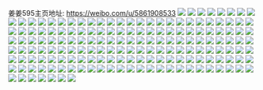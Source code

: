 姜姜595主页地址: https://weibo.com/u/5861908533 
![](https://wx4.sinaimg.cn/mw2000/006oHYbPly1h9ie1uspuoj31o0280e81.jpg) 
![](https://wx4.sinaimg.cn/mw2000/006oHYbPly1h9ie1w2j06j31o0280b29.jpg) 
![](https://wx4.sinaimg.cn/mw2000/006oHYbPly1h9ie1wuofej31o02807wh.jpg) 
![](https://wx4.sinaimg.cn/mw2000/006oHYbPly1h9ie1xkq5uj31o0280b29.jpg) 
![](https://wx4.sinaimg.cn/mw2000/006oHYbPly1h8u111n5arj30qo0qot9u.jpg) 
![](https://wx4.sinaimg.cn/mw2000/006oHYbPly1h8ocleb389j31o01o0h66.jpg) 
![](https://wx4.sinaimg.cn/mw2000/006oHYbPly1h8oclf8ss5j31kh1tj4q2.jpg) 
![](https://wx4.sinaimg.cn/mw2000/006oHYbPly1h84x47unjwj32c03404qr.jpg) 
![](https://wx4.sinaimg.cn/mw2000/006oHYbPly1h84x48fd8tj31o02807wh.jpg) 
![](https://wx4.sinaimg.cn/mw2000/006oHYbPly1h84x49csyij31o0280kjl.jpg) 
![](https://wx4.sinaimg.cn/mw2000/006oHYbPly1h7wgfdervxj31i2280dr0.jpg) 
![](https://wx4.sinaimg.cn/mw2000/006oHYbPly1h7qlrmp9v7j30w3061t8w.jpg) 
![](https://wx4.sinaimg.cn/mw2000/006oHYbPly1h7h7oavwl5j30v91ds0u4.jpg) 
![](https://wx4.sinaimg.cn/mw2000/006oHYbPly1h7h7ocm8sjj31o0280b29.jpg) 
![](https://wx4.sinaimg.cn/mw2000/006oHYbPly1h7h7oc24ehj31o0280109.jpg) 
![](https://wx4.sinaimg.cn/mw2000/006oHYbPly1h7h7oag36yj30u00uodi0.jpg) 
![](https://wx4.sinaimg.cn/mw2000/006oHYbPly1h74jie5eb9j31o0280npd.jpg) 
![](https://wx4.sinaimg.cn/mw2000/006oHYbPly1h5uaa4lutmj32c03401kx.jpg) 
![](https://wx4.sinaimg.cn/mw2000/006oHYbPly1h5uaa3m0zyj31f825y1kx.jpg) 
![](https://wx4.sinaimg.cn/mw2000/006oHYbPly1h5uaa2lb3xj32c03401kx.jpg) 
![](https://wx4.sinaimg.cn/mw2000/006oHYbPly1h5npuhijsdj30u0140n4o.jpg) 
![](https://wx4.sinaimg.cn/mw2000/006oHYbPly1h5npuh83sdj30u0140jxx.jpg) 
![](https://wx4.sinaimg.cn/mw2000/006oHYbPly1h5npuhv5nsj30u01407bl.jpg) 
![](https://wx4.sinaimg.cn/mw2000/006oHYbPly1h5npugko7vj30u0140wmf.jpg) 
![](https://wx4.sinaimg.cn/mw2000/006oHYbPly1h5npui7bh1j30u80u0dlq.jpg) 
![](https://wx4.sinaimg.cn/mw2000/006oHYbPly1h5itkxk324j30t20xmdk9.jpg) 
![](https://wx4.sinaimg.cn/mw2000/006oHYbPly1h5hnzlf8lsj30u00u043j.jpg) 
![](https://wx4.sinaimg.cn/mw2000/006oHYbPly1h5hnzlvgztj30u00u0af3.jpg) 
![](https://wx4.sinaimg.cn/mw2000/006oHYbPly1h5hnzmev8hj30u00u0tf3.jpg) 
![](https://wx4.sinaimg.cn/mw2000/006oHYbPly1h5f9d0qcwuj30wi1yc155.jpg) 
![](https://wx4.sinaimg.cn/mw2000/006oHYbPly1h5ek9q5r32j30u0140tgg.jpg) 
![](https://wx4.sinaimg.cn/mw2000/006oHYbPly1h59pujfr04j30rt2234ba.jpg) 
![](https://wx4.sinaimg.cn/mw2000/006oHYbPly1h59pujqehij30rt15p7b3.jpg) 
![](https://wx4.sinaimg.cn/mw2000/006oHYbPly1h59pukdln8j30rt223nba.jpg) 
![](https://wx4.sinaimg.cn/mw2000/006oHYbPly1h59pukv3wyj30rt223am4.jpg) 
![](https://wx4.sinaimg.cn/mw2000/006oHYbPly1h59pul9ag1j30rt1sun9j.jpg) 
![](https://wx4.sinaimg.cn/mw2000/006oHYbPly1h4zl4todmtj32801o0x6p.jpg) 
![](https://wx4.sinaimg.cn/mw2000/006oHYbPly1h4zl4v1gmnj31o0280npd.jpg) 
![](https://wx4.sinaimg.cn/mw2000/006oHYbPly1h4slf2jpynj31w01w04qp.jpg) 
![](https://wx4.sinaimg.cn/mw2000/006oHYbPly1h4qbpefem1j31w01w07t7.jpg) 
![](https://wx4.sinaimg.cn/mw2000/006oHYbPly1h4gleln701j323s2t0k9q.jpg) 
![](https://wx4.sinaimg.cn/mw2000/006oHYbPly1h4glen5lzgj32002o2qv5.jpg) 
![](https://wx4.sinaimg.cn/mw2000/006oHYbPly1h4gleqj7cnj33402c0kjm.jpg) 
![](https://wx4.sinaimg.cn/mw2000/006oHYbPly1h4glepf38sj31w01w0b29.jpg) 
![](https://wx4.sinaimg.cn/mw2000/006oHYbPly1h4gleo81ofj31w01w07wh.jpg) 
![](https://wx4.sinaimg.cn/mw2000/006oHYbPly1h4glesf5szj30u014hdmq.jpg) 
![](https://wx4.sinaimg.cn/mw2000/006oHYbPly1h4gles312gj31o0280h54.jpg) 
![](https://wx4.sinaimg.cn/mw2000/006oHYbPly1h4glerf76vj32801o0kjl.jpg) 
![](https://wx4.sinaimg.cn/mw2000/006oHYbPly1h4glet19vcj32801o04jj.jpg) 
![](https://wx4.sinaimg.cn/mw2000/006oHYbPly1h4glfmzwm8j31o0280amy.jpg) 
![](https://wx4.sinaimg.cn/mw2000/006oHYbPly1h4gleuzofbj31o0280nd0.jpg) 
![](https://wx4.sinaimg.cn/mw2000/006oHYbPly1h4gletkq5oj31o0280au6.jpg) 
![](https://wx4.sinaimg.cn/mw2000/006oHYbPly1h4gleudvoij31o0280ndd.jpg) 
![](https://wx4.sinaimg.cn/mw2000/006oHYbPly1h4gletwepoj319w19wgtl.jpg) 
![](https://wx4.sinaimg.cn/mw2000/006oHYbPly1h4glg32uhcj31o0280duz.jpg) 
![](https://wx4.sinaimg.cn/mw2000/006oHYbPly1h47bsk117wj30ku112dmf.jpg) 
![](https://wx4.sinaimg.cn/mw2000/006oHYbPly1h340p9m5emj3340340npd.jpg) 
![](https://wx4.sinaimg.cn/mw2000/006oHYbPly1h340peqngwj32e135su0y.jpg) 
![](https://wx4.sinaimg.cn/mw2000/006oHYbPly1h340pfkw50j30lb0sgdok.jpg) 
![](https://wx4.sinaimg.cn/mw2000/006oHYbPly1h340pnwpqtj31gq1yc1ky.jpg) 
![](https://wx4.sinaimg.cn/mw2000/006oHYbPly1h340pjq0pcj31es1vkqv5.jpg) 
![](https://wx4.sinaimg.cn/mw2000/006oHYbPly1h340qoeheuj326g2xtnpe.jpg) 
![](https://wx4.sinaimg.cn/mw2000/006oHYbPly1h340pskfivj31gq1ychdu.jpg) 
![](https://wx4.sinaimg.cn/mw2000/006oHYbPly1h340q4rq1ej32c035gu0y.jpg) 
![](https://wx4.sinaimg.cn/mw2000/006oHYbPly1h340qj961ej32c0356b2b.jpg) 
![](https://wx4.sinaimg.cn/mw2000/006oHYbPly1h291d90yvmj30rw0rwab4.jpg) 
![](https://wx4.sinaimg.cn/mw2000/006oHYbPly1h291d9n70bj32hv2bcx1f.jpg) 
![](https://wx4.sinaimg.cn/mw2000/006oHYbPly1h291dc0td7j31th2pbe83.jpg) 
![](https://wx4.sinaimg.cn/mw2000/006oHYbPly1h291db0hysj32cs35s1ky.jpg) 
![](https://wx4.sinaimg.cn/mw2000/006oHYbPly1h291df6o2aj32b42b4b2c.jpg) 
![](https://wx4.sinaimg.cn/mw2000/006oHYbPly1h291ewb1mxj33342bcqv7.jpg) 
![](https://wx4.sinaimg.cn/mw2000/006oHYbPly1h291dgotg2j31o02804qp.jpg) 
![](https://wx4.sinaimg.cn/mw2000/006oHYbPly1h291dhorh3j33342bcu0y.jpg) 
![](https://wx4.sinaimg.cn/mw2000/006oHYbPly1h291djgng9j32bc334u0z.jpg) 
![](https://wx4.sinaimg.cn/mw2000/006oHYbPly1h125ih7d9zj31w01w01kx.jpg) 
![](https://wx4.sinaimg.cn/mw2000/006oHYbPly1h125ij2ybmj31w01w04qp.jpg) 
![](https://wx4.sinaimg.cn/mw2000/006oHYbPly1gygeu16xrnj31re2a51ky.jpg) 
![](https://wx4.sinaimg.cn/mw2000/006oHYbPly1gvog1okq2yj61v42c07wh02.jpg) 
![](https://wx4.sinaimg.cn/mw2000/006oHYbPly1gvog1ppn33j62542oq1kx02.jpg) 
![](https://wx4.sinaimg.cn/mw2000/006oHYbPly1gvog1t1phkj634029i7wi02.jpg) 
![](https://wx4.sinaimg.cn/mw2000/006oHYbPly1gvog1xex04j62ak2c0npd02.jpg) 
![](https://wx4.sinaimg.cn/mw2000/006oHYbPly1gv9vbcrr4bj61w02ioqv502.jpg) 
![](https://wx4.sinaimg.cn/mw2000/006oHYbPly1gv7n1bpb2ej60u00u049n02.jpg) 
![](https://wx4.sinaimg.cn/mw2000/006oHYbPly1gv7n1bys44j60u00u0tjp02.jpg) 
![](https://wx4.sinaimg.cn/mw2000/006oHYbPly1gv7n1cb6jvj60u00u012j02.jpg) 
![](https://wx4.sinaimg.cn/mw2000/006oHYbPly1gv7n1cr31ij60u00u0dp302.jpg) 
![](https://wx4.sinaimg.cn/mw2000/006oHYbPly1gv7n1d3e1ij60u00u048o02.jpg) 
![](https://wx4.sinaimg.cn/mw2000/006oHYbPly1gv7n1dhtycj60u00u0qdq02.jpg) 
![](https://wx4.sinaimg.cn/mw2000/006oHYbPly1gv7n1eb20uj60u01407j202.jpg) 
![](https://wx4.sinaimg.cn/mw2000/006oHYbPly1gv7n1esmm0j60u0140qix02.jpg) 
![](https://wx4.sinaimg.cn/mw2000/006oHYbPly1gv7n1dst8jj60u00u07dm02.jpg) 
![](https://wx4.sinaimg.cn/mw2000/006oHYbPly1gv4nnohlwaj61w02ioqv502.jpg) 
![](https://wx4.sinaimg.cn/mw2000/006oHYbPly1guxddyyht2j60u014014s02.jpg) 
![](https://wx4.sinaimg.cn/mw2000/006oHYbPly1guxddyjy1yj60u0140nae02.jpg) 
![](https://wx4.sinaimg.cn/mw2000/006oHYbPly1gupg4rhe9pj61w01w0b2902.jpg) 
![](https://wx4.sinaimg.cn/mw2000/006oHYbPly1gupg4ussadj61w02iokjl02.jpg) 
![](https://wx4.sinaimg.cn/mw2000/006oHYbPly1gupg4y6eybj61w01w07wh02.jpg) 
![](https://wx4.sinaimg.cn/mw2000/006oHYbPly1gupg51xa46j61w01w0npd02.jpg) 
![](https://wx4.sinaimg.cn/mw2000/006oHYbPly1gu3juodly2j61w02io4qq02.jpg) 
![](https://wx4.sinaimg.cn/mw2000/006oHYbPly1gu33c3ae1jj61kw1kw1da02.jpg) 
![](https://wx4.sinaimg.cn/mw2000/006oHYbPly1gtqbpjtlrsj60yk0von8b02.jpg) 
![](https://wx4.sinaimg.cn/mw2000/006oHYbPly1gs6ez2joh4j30u012bgq7.jpg) 
![](https://wx4.sinaimg.cn/mw2000/006oHYbPly1gs6ez2xjn4j30u00ivgnt.jpg) 
![](https://wx4.sinaimg.cn/mw2000/006oHYbPly1gs6ez4uxnsj30u00usdvk.jpg) 
![](https://wx4.sinaimg.cn/mw2000/006oHYbPly1gs6ez3bwb6j30u01t0n62.jpg) 
![](https://wx4.sinaimg.cn/mw2000/006oHYbPly1gs6ez3p1jij30u00zldmx.jpg) 
![](https://wx4.sinaimg.cn/mw2000/006oHYbPly1gs6ez92rpkj32bc334u11.jpg) 
![](https://wx4.sinaimg.cn/mw2000/006oHYbPly1gs6ez9w3gdj30u00u04gk.jpg) 
![](https://wx4.sinaimg.cn/mw2000/006oHYbPly1gs6ezaxhf1j31400u07vv.jpg) 
![](https://wx4.sinaimg.cn/mw2000/006oHYbPly1gs6ez4ac4lj31400u0wwj.jpg) 
![](https://wx4.sinaimg.cn/mw2000/006oHYbPly1gs5ox3lr7ij33342bcb2e.jpg) 
![](https://wx4.sinaimg.cn/mw2000/006oHYbPly1grqsxnlhu8j32b42b4hdu.jpg) 
![](https://wx4.sinaimg.cn/mw2000/006oHYbPly1grqsxtp08oj329i2b4hdw.jpg) 
![](https://wx4.sinaimg.cn/mw2000/006oHYbPly1gqonagwqtjj30u01f4jug.jpg) 
![](https://wx4.sinaimg.cn/mw2000/006oHYbPly1gqonah8jepj30u00tuwfn.jpg) 
![](https://wx4.sinaimg.cn/mw2000/006oHYbPly1gqld22xfvej30u0140jv8.jpg) 
![](https://wx4.sinaimg.cn/mw2000/006oHYbPly1gqld23m9tvj30u0140tcn.jpg) 
![](https://wx4.sinaimg.cn/mw2000/006oHYbPly1gqld24bf0cj30u0140dka.jpg) 
![](https://wx4.sinaimg.cn/mw2000/006oHYbPly1gqld252r7nj30u0140dkc.jpg) 
![](https://wx4.sinaimg.cn/mw2000/006oHYbPly1gp33b24ujoj30u00u0grq.jpg) 
![](https://wx4.sinaimg.cn/mw2000/006oHYbPgy1gojvmutljbj30u00upwjn.jpg) 
![](https://wx4.sinaimg.cn/mw2000/006oHYbPgy1gojvmvva2lj30u00u0n0e.jpg) 
![](https://wx4.sinaimg.cn/mw2000/006oHYbPly1go3ek020yfj30u01407am.jpg) 
![](https://wx4.sinaimg.cn/mw2000/006oHYbPly1go3ek0k70uj31400u0q4w.jpg) 
![](https://wx4.sinaimg.cn/mw2000/006oHYbPly1gnlr835x6jj30u00u0424.jpg) 
![](https://wx4.sinaimg.cn/mw2000/006oHYbPly1gnlr83ltswj30u00u0786.jpg) 
![](https://wx4.sinaimg.cn/mw2000/006oHYbPly1gnczw17jtnj30u00u0q71.jpg) 
![](https://wx4.sinaimg.cn/mw2000/006oHYbPly1gnczw0nknsj30u00u0dk3.jpg) 
![](https://wx4.sinaimg.cn/mw2000/006oHYbPly1glroz6m4r9j30u00u00wv.jpg) 
![](https://wx4.sinaimg.cn/mw2000/006oHYbPly1glmkjr8pfaj30u0140jvk.jpg) 
![](https://wx4.sinaimg.cn/mw2000/006oHYbPly1gl6bqrbivej30u00u0q6p.jpg) 
![](https://wx4.sinaimg.cn/mw2000/006oHYbPly1gkx5lrnlbkj30u00u0tbl.jpg) 
![](https://wx4.sinaimg.cn/mw2000/006oHYbPly1gkx5ls7m7qj30u0140gpm.jpg) 
![](https://wx4.sinaimg.cn/mw2000/006oHYbPly1gkx5mdukqvj30u00u0n28.jpg) 
![](https://wx4.sinaimg.cn/mw2000/006oHYbPly1gkx5lst7cnj30u0141q8c.jpg) 
![](https://wx4.sinaimg.cn/mw2000/006oHYbPly1gkx5ltftk7j30u0141443.jpg) 
![](https://wx4.sinaimg.cn/mw2000/006oHYbPly1gkx5lu63k3j30u0141jxr.jpg) 
![](https://wx4.sinaimg.cn/mw2000/006oHYbPly1gkx5lvnf6dj30u00u0418.jpg) 
![](https://wx4.sinaimg.cn/mw2000/006oHYbPly1gkx5lw3izvj30u00u0q4s.jpg) 
![](https://wx4.sinaimg.cn/mw2000/006oHYbPly1gkx5lwlu0lj30u00u0jtu.jpg) 
![](https://wx4.sinaimg.cn/mw2000/006oHYbPly1gktr37oe3cj30u00u0wkh.jpg) 
![](https://wx4.sinaimg.cn/mw2000/006oHYbPly1gktr38mhmdj30on1acjyf.jpg) 
![](https://wx4.sinaimg.cn/mw2000/006oHYbPly1gktr39cmb2j30u00u0wh7.jpg) 
![](https://wx4.sinaimg.cn/mw2000/006oHYbPly1gktr39y367j30u00u0q5p.jpg) 
![](https://wx4.sinaimg.cn/mw2000/006oHYbPly1gktr3bgdwmj30u00u0djq.jpg) 
![](https://wx4.sinaimg.cn/mw2000/006oHYbPly1gktr62pxklj30u00u0wg7.jpg) 
![](https://wx4.sinaimg.cn/mw2000/006oHYbPly1gkiptwqyn9j30u00u0jvb.jpg) 
![](https://wx4.sinaimg.cn/mw2000/006oHYbPly1gkiptxpwzmj30u00u0wic.jpg) 
![](https://wx4.sinaimg.cn/mw2000/006oHYbPly1gkiptyjpxwj30u00u0q6j.jpg) 
![](https://wx4.sinaimg.cn/mw2000/006oHYbPly1gkiptzhor5j30u00u0aew.jpg) 
![](https://wx4.sinaimg.cn/mw2000/006oHYbPly1gk2w1y6oxej30u00u0dk5.jpg) 
![](https://wx4.sinaimg.cn/mw2000/006oHYbPly1gk2w1z2tw5j30u00u0ae8.jpg) 
![](https://wx4.sinaimg.cn/mw2000/006oHYbPly1giz6hggjbgj30u013dtdk.jpg) 
![](https://wx4.sinaimg.cn/mw2000/006oHYbPly1gi3e6y7w7xj31jk2bh4qp.jpg) 
![](https://wx4.sinaimg.cn/mw2000/006oHYbPly1gi3e6yrxzhj31jk111as2.jpg) 
![](https://wx4.sinaimg.cn/mw2000/006oHYbPly1gi3e6zhty8j31111jkh95.jpg) 
![](https://wx4.sinaimg.cn/mw2000/006oHYbPly1gi3e7113wtj30xy1kwnpd.jpg) 
![](https://wx4.sinaimg.cn/mw2000/006oHYbPly1gi3e71ucg0j31kv1i87wi.jpg) 
![](https://wx4.sinaimg.cn/mw2000/006oHYbPly1gi3e72lgo0j31kw1kwx6p.jpg) 
![](https://wx4.sinaimg.cn/mw2000/006oHYbPly1gi3e736slqj30u00u0dvo.jpg) 
![](https://wx4.sinaimg.cn/mw2000/006oHYbPly1gi3e73hk9zj30u00u0aqa.jpg) 
![](https://wx4.sinaimg.cn/mw2000/006oHYbPly1gi3e73zejhj31kw11ue81.jpg) 
![](https://wx4.sinaimg.cn/mw2000/006oHYbPly1g9vfj1ijw9j30u0140gox.jpg) 
![](https://wx4.sinaimg.cn/mw2000/006oHYbPly1g9vfj29iqbj30u0140whp.jpg) 
![](https://wx4.sinaimg.cn/mw2000/006oHYbPly1g9vfj30jlbj30u0140wi0.jpg) 
